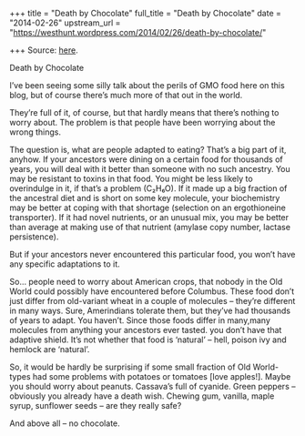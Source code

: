 +++
title = "Death by Chocolate"
full_title = "Death by Chocolate"
date = "2014-02-26"
upstream_url = "https://westhunt.wordpress.com/2014/02/26/death-by-chocolate/"

+++
Source: [here](https://westhunt.wordpress.com/2014/02/26/death-by-chocolate/).

Death by Chocolate

I’ve been seeing some silly talk about the perils of GMO food here on
this blog, but of course there’s much more of that out in the world.

They’re full of it, of course, but that hardly means that there’s
nothing to worry about. The problem is that people have been worrying
about the wrong things.

The question is, what are people adapted to eating? That’s a big part
of it, anyhow. If your ancestors were dining on a certain food for
thousands of years, you will deal with it better than someone with no
such ancestry. You may be resistant to toxins in that food. You might
be less likely to overindulge in it, if that’s a problem (C₂H₆O). If it
made up a big fraction of the ancestral diet and is short on some key
molecule, your biochemistry may be better at coping with that shortage
(selection on an ergothioneine transporter). If it had novel nutrients,
or an unusual mix, you may be better than average at making use of that
nutrient (amylase copy number, lactase persistence).

But if your ancestors never encountered this particular food, you won’t
have any specific adaptations to it.

So… people need to worry about American crops, that nobody in the Old
World could possibly have encountered before Columbus. These food don’t
just differ from old-variant wheat in a couple of molecules – they’re
different in many ways. Sure, Amerindians tolerate them, but they’ve
had thousands of years to adapt. You haven’t. Since those foods differ
in many,many molecules from anything your ancestors ever tasted. you
don’t have that adaptive shield. It’s not whether that food is
‘natural’ – hell, poison ivy and hemlock are ‘natural’.

So, it would be hardly be surprising if some small fraction of Old
World-types had some problems with potatoes or tomatoes \[love
apples!\]. Maybe you should worry about peanuts. Cassava’s full of
cyanide. Green peppers – obviously you already have a death wish.
Chewing gum, vanilla, maple syrup, sunflower seeds – are they really
safe?

And above all – no chocolate.

